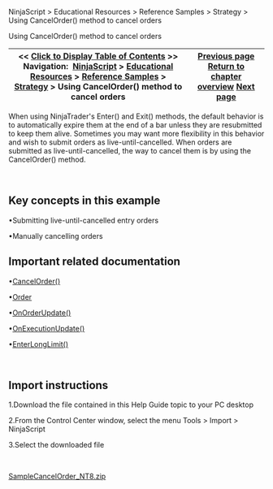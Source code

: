 ﻿


NinjaScript \> Educational Resources \> Reference Samples \> Strategy \> Using CancelOrder() method to cancel orders






















Using CancelOrder() method to cancel orders







| \<\< [Click to Display Table of Contents](using_cancelorder_method_to_ca.md) \>\> **Navigation:**     [NinjaScript](ninjascript.md) \> [Educational Resources](educational_resources.md) \> [Reference Samples](reference_samples.md) \> [Strategy](strategy2.md) \> Using CancelOrder() method to cancel orders | [Previous page](using_a_time_filter_to_limit_t.md) [Return to chapter overview](strategy2.md) [Next page](using_multiple_entry_exit_sign.md) |
| --- | --- |











When using NinjaTrader's Enter() and Exit() methods, the default behavior is to automatically expire them at the end of a bar unless they are resubmitted to keep them alive. Sometimes you may want more flexibility in this behavior and wish to submit orders as live\-until\-cancelled. When orders are submitted as live\-until\-cancelled, the way to cancel them is by using the CancelOrder() method.


 


## Key concepts in this example


•Submitting live\-until\-cancelled entry orders

•Manually cancelling orders

## 


## Important related documentation


•[CancelOrder()](cancel.md)

•[Order](order.md)

•[OnOrderUpdate()](onorderupdate.md)

•[OnExecutionUpdate()](onexecutionupdate.md)

•[EnterLongLimit()](enterlonglimit.md)

 


## Import instructions


1\.Download the file contained in this Help Guide topic to your PC desktop

2\.From the Control Center window, select the menu Tools \> Import \> NinjaScript

3\.Select the downloaded file

 


[SampleCancelOrder\_NT8\.zip](https://ninjatrader.com/support/helpGuides/nt8/samples/SampleCancelOrder_NT8.zip)








